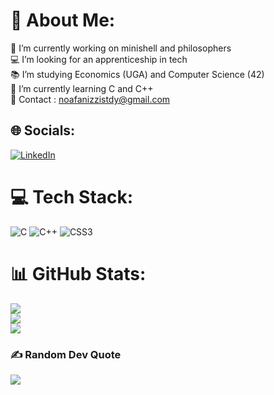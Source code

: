 # 💫 About Me:
🔭 I’m currently working on minishell and philosophers<br>💻​ I’m looking for an apprenticeship in tech<br>📚​ I’m studying Economics (UGA) and Computer Science (42)<br>🌱 I’m currently learning C and C++<br>💬 Contact : noafanizzistdy@gmail.com <br>


## 🌐 Socials:
[![LinkedIn](https://img.shields.io/badge/LinkedIn-%230077B5.svg?logo=linkedin&logoColor=white)](https://linkedin.com/in/NoaFanizzi) 

# 💻 Tech Stack:
![C](https://img.shields.io/badge/c-%2300599C.svg?style=for-the-badge&logo=c&logoColor=white) ![C++](https://img.shields.io/badge/c++-%2300599C.svg?style=for-the-badge&logo=c%2B%2B&logoColor=white) ![CSS3](https://img.shields.io/badge/css3-%231572B6.svg?style=for-the-badge&logo=css3&logoColor=white)
# 📊 GitHub Stats:
![](https://github-readme-stats.vercel.app/api?username=NoaFanizzi&theme=dark&hide_border=true&include_all_commits=false&count_private=false)<br/>
![](https://nirzak-streak-stats.vercel.app/?user=NoaFanizzi&theme=dark&hide_border=true)<br/>
![](https://github-readme-stats.vercel.app/api/top-langs/?username=NoaFanizzi&theme=dark&hide_border=true&include_all_commits=false&count_private=false&layout=compact)

### ✍️ Random Dev Quote
![](https://quotes-github-readme.vercel.app/api?type=horizontal&theme=radical)

<!-- Proudly created with GPRM ( https://gprm.itsvg.in ) -->
